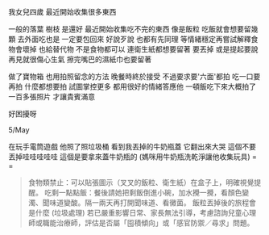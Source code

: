 我女兒四歲
最近開始收集很多東西 

一般的落葉 樹枝 是還好
最近開始收集吃不完的東西
像是飯粒 吃飯就會想要留幾顆
去外面吃也是 一定要包回來 
好說歹說 也都有先同理 等情緒穩定再嘗試解釋食物會壞掉 也給替代物 不是食物都可以
連衛生紙都想要留著 要丟掉 或是提起要說再見就很傷心生氣
擦完嘴巴的濕紙巾也要留著

做了寶物箱
也用拍照留念的方法 晚餐時終於接受 不過要求要'六面'都拍 吃一口要再拍 什麼都想要拍 試圖掌控更多
都用很好的情緒答應他 一頓飯吃下來大概拍了一百多張照片 才讓貴賓滿意

好困擾呀

5/May

在玩手電筒遊戲
他照了照垃圾桶
看到我丟掉的牛奶瓶蓋 它翻出來大哭 這個不要丟掉哇哇哇哇哇
這個是要拿來蓋牛奶瓶的 (媽咪用牛奶瓶洗乾淨讓他收集玩具) = =

> 食物類禁止：可以貼張圖示（叉叉的飯粒、衛生紙）在盒子上，明確視覺提醒。
> 吃剩一點點飯：餐後請她把剩飯倒進小碗，加水攪一攪，看顏色變濁、聞味道變酸。隔一兩天再打開聞味道、看黴菌。
> 飯粒丟掉後的旅程會是什麼 (垃圾處理)
> 若已嚴重影響日常、家長無法引導，考慮諮詢兒童心理師或職能治療師，評估是否屬「囤積傾向」或「感官防禦／尋求」問題。